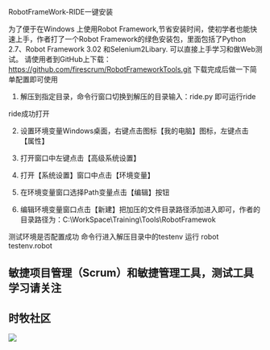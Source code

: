 RobotFrameWork-RIDE一键安装

为了便于在Windows 上使用Robot Framework,节省安装时间，使初学者也能快速上手，作者打了一个Robot Framework的绿色安装包，里面包括了Python 2.7、Robot Framework 3.02 和Selenium2Libary. 可以直接上手学习和做Web测试。
请使用者到GitHub上下载：https://github.com/firescrum/RobotFrameworkTools.git
下载完成后做一下简单配置即可使用
1.	解压到指定目录，命令行窗口切换到解压的目录输入：ride.py 即可运行ride 
 
ride成功打开
 

2.	设置环境变量Windows桌面，右键点击图标【我的电脑】图标，左键点击【属性】
 
3.	打开窗口中左键点击【高级系统设置】
 
4.	打开【系统设置】窗口中点击【环境变量】
 

5.	在环境变量窗口选择Path变量点击【编辑】按钮 

6.	编辑环境变量窗口点击【新建】把加压的文件目录路径添加进入即可，作者的目录路径为：C:\WorkSpace\Training\Tools\RobotFramewok

 
测试环境是否配置成功
命令行进入解压目录中的testenv 运行 robot testenv.robot 

## 敏捷项目管理（Scrum）和敏捷管理工具，测试工具学习请关注
## 时牧社区
![](https://avatars1.githubusercontent.com/u/32387616?v=4&s=460)
